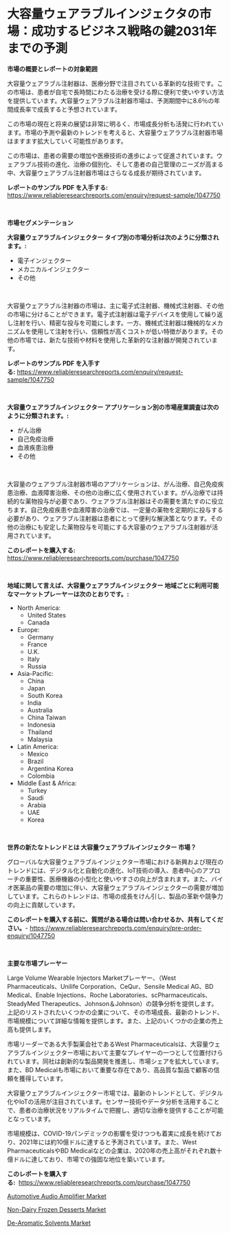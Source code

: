 <p><h1>大容量ウェアラブルインジェクタの市場：成功するビジネス戦略の鍵2031年までの予測</h1></p><p><strong>市場の概要とレポートの対象範囲</strong></p>
<p><p>大容量ウェアラブル注射器は、医療分野で注目されている革新的な技術です。この市場は、患者が自宅で長時間にわたる治療を受ける際に便利で使いやすい方法を提供しています。大容量ウェアラブル注射器市場は、予測期間中に8.6％の年間成長率で成長すると予想されています。</p><p>この市場の現在と将来の展望は非常に明るく、市場成長分析も活発に行われています。市場の予測や最新のトレンドを考えると、大容量ウェアラブル注射器市場はますます拡大していく可能性があります。</p><p>この市場は、患者の需要の増加や医療技術の進歩によって促進されています。ウェアラブル技術の進化、治療の個別化、そして患者の自己管理のニーズが高まる中、大容量ウェアラブル注射器市場はさらなる成長が期待されています。</p></p>
<p><strong>レポートのサンプル PDF を入手する:</strong> <a href="https://www.reliableresearchreports.com/enquiry/request-sample/1047750">https://www.reliableresearchreports.com/enquiry/request-sample/1047750</a></p>
<p>&nbsp;</p>
<p><strong>市場セグメンテーション</strong></p>
<p><strong>大容量ウェアラブルインジェクター タイプ別の市場分析は次のように分類されます。:</strong></p>
<p><ul><li>電子インジェクター</li><li>メカニカルインジェクター</li><li>その他</li></ul></p>
<p>&nbsp;</p>
<p><p>大容量ウェアラブル注射器の市場は、主に電子式注射器、機械式注射器、その他の市場に分けることができます。電子式注射器は電子デバイスを使用して繰り返し注射を行い、精密な投与を可能にします。一方、機械式注射器は機械的なメカニズムを使用して注射を行い、信頼性が高くコストが低い特徴があります。その他の市場では、新たな技術や材料を使用した革新的な注射器が開発されています。</p></p>
<p><strong>レポートのサンプル PDF を入手する:</strong>&nbsp;<a href="https://www.reliableresearchreports.com/enquiry/request-sample/1047750">https://www.reliableresearchreports.com/enquiry/request-sample/1047750</a></p>
<p>&nbsp;</p>
<p><strong> 大容量ウェアラブルインジェクター アプリケーション別の市場産業調査は次のように分類されます。:</strong></p>
<p><ul><li>がん治療</li><li>自己免疫治療</li><li>血液疾患治療</li><li>その他</li></ul></p>
<p>&nbsp;</p>
<p><p>大容量のウェアラブル注射器市場のアプリケーションは、がん治療、自己免疫疾患治療、血液障害治療、その他の治療に広く使用されています。がん治療では持続的な薬物投与が必要であり、ウェアラブル注射器はその需要を満たすのに役立ちます。自己免疫疾患や血液障害の治療では、一定量の薬物を定期的に投与する必要があり、ウェアラブル注射器は患者にとって便利な解決策となります。その他の治療にも安定した薬物投与を可能にする大容量のウェアラブル注射器が活用されています。</p></p>
<p><strong>このレポートを購入する:</strong>&nbsp; <a href="https://www.reliableresearchreports.com/purchase/1047750">https://www.reliableresearchreports.com/purchase/1047750</a></p>
<p>&nbsp;</p>
<p><strong>地域に関して言えば、大容量ウェアラブルインジェクター 地域ごとに利用可能なマーケットプレーヤーは次のとおりです。:</strong></p>
<p><ul>
    <li>
        North America:
        <ul>
            <li>United States</li>
            <li>Canada</li>
        </ul>
    </li>
    <li>
        Europe:
        <ul>
            <li>Germany</li>
            <li>France</li>
            <li>U.K.</li>
            <li>Italy</li>
            <li>Russia</li>
        </ul>
    </li>
    <li>
        Asia-Pacific:
        <ul>
            <li>China</li>
            <li>Japan</li>
            <li>South Korea</li>
            <li>India</li>
            <li>Australia</li>
            <li>China Taiwan</li>
            <li>Indonesia</li>
            <li>Thailand</li>
            <li>Malaysia</li>
        </ul>
    </li>
    <li>
        Latin America:
        <ul>
            <li>Mexico</li>
            <li>Brazil</li>
            <li>Argentina Korea</li>
            <li>Colombia</li>
        </ul>
    </li>
    <li>
        Middle East & Africa:
        <ul>
            <li>Turkey</li>
            <li>Saudi</li>
            <li>Arabia</li>
            <li>UAE</li>
            <li>Korea</li>
        </ul>
    </li>
    </ul></p>
<p>&nbsp;</p>
<p><strong>世界の新たなトレンドとは 大容量ウェアラブルインジェクター 市場？</strong></p>
<p><p>グローバルな大容量ウェアラブルインジェクター市場における新興および現在のトレンドには、デジタル化と自動化の進化、IoT技術の導入、患者中心のアプローチの重要性、医療機器の小型化と使いやすさの向上が含まれます。また、バイオ医薬品の需要の増加に伴い、大容量ウェアラブルインジェクターの需要が増加しています。これらのトレンドは、市場の成長をけん引し、製品の革新や競争力の向上に貢献しています。</p></p>
<p><strong>このレポートを購入する前に、質問がある場合は問い合わせるか、共有してください。</strong>- <a href="https://www.reliableresearchreports.com/enquiry/pre-order-enquiry/1047750">https://www.reliableresearchreports.com/enquiry/pre-order-enquiry/1047750</a></p>
<p>&nbsp;</p>
<p><strong>主要な市場プレーヤー</strong></p>
<p><p>Large Volume Wearable Injectors Marketプレーヤー、（West Pharmaceuticals、Unilife Corporation、CeQur、Sensile Medical AG、BD Medical、Enable Injections、Roche Laboratories、scPharmaceuticals、SteadyMed Therapeutics、Johnson＆Johnson）の競争分析を提供します。 上記のリストされたいくつかの企業について、その市場成長、最新のトレンド、市場規模について詳細な情報を提供します。また、上記のいくつかの企業の売上高も提供します。</p><p>市場リーダーである大手製薬会社であるWest Pharmaceuticalsは、大容量ウェアラブルインジェクター市場において主要なプレイヤーの一つとして位置付けられています。同社は創新的な製品開発を推進し、市場シェアを拡大しています。また、BD Medicalも市場において重要な存在であり、高品質な製品で顧客の信頼を獲得しています。</p><p>大容量ウェアラブルインジェクター市場では、最新のトレンドとして、デジタル化やIoTの活用が注目されています。センサー技術やデータ分析を活用することで、患者の治療状況をリアルタイムで把握し、適切な治療を提供することが可能となっています。</p><p>市場規模は、COVID-19パンデミックの影響を受けつつも着実に成長を続けており、2021年には約10億ドルに達すると予測されています。また、West PharmaceuticalsやBD Medicalなどの企業は、2020年の売上高がそれぞれ数十億ドルに達しており、市場での強固な地位を築いています。</p></p>
<p><strong>このレポートを購入する:</strong>&nbsp;&nbsp;<a href="https://www.reliableresearchreports.com/purchase/1047750">https://www.reliableresearchreports.com/purchase/1047750</a></p>
<p><p><a href="https://github.com/Hazelklievgspy6vdcsmu106w/Market-Research-Report-List-1/blob/main/automotive-audio-amplifier-market.md">Automotive Audio Amplifier Market</a></p><p><a href="https://view.publitas.com/reportprime-1/non-dairy-frozen-desserts-market-provides-a-comprehensive-analysis-including-a-macro-overview-of-the-market-as-well-as-micro-details-such-as-market-size-and-competitive-landscape/">Non-Dairy Frozen Desserts Market</a></p><p><a href="https://view.publitas.com/reportprime-1/de-aromatic-solvents-market-insights-market-players-and-forecast-till-2030/">De-Aromatic Solvents Market</a></p></p>